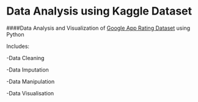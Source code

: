 # Data Analysis using Kaggle Dataset
####Data Analysis and Visualization of [Google App Rating Dataset](https://www.kaggle.com/lava18/google-play-store-apps) using Python

Includes:

-Data Cleaning

-Data Imputation 

-Data Manipulation 

-Data Visualisation

